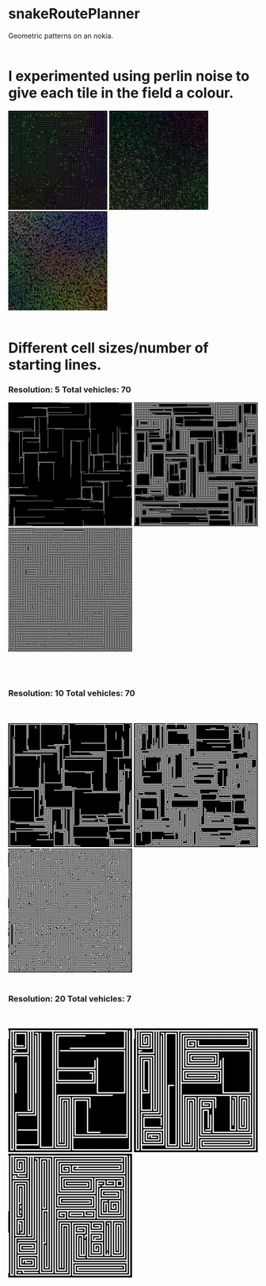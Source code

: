 # snakeRoutePlanner
Geometric patterns on an nokia.
</br></br>
<h1><b>I experimented using perlin noise to give each tile in the field a colour.</b></h1>
<img src="snakePathFinder/output/noiseColour/res10veh10-001599.png" width="200"></img>
<img src="snakePathFinder/output/noiseColour/res10veh10-000245.png" width="200"></img>
<img src="snakePathFinder/output/noiseColour/res10veh10-000217.png" width="200"></img>
</br></br>
<h1><b>Different cell sizes/number of starting lines.</b></h1>
<h3>Resolution: 5
Total vehicles: 70</h3>
<img src="snakePathFinder/output/res5veh70/1res5veh70.png" width="250"></img>
<img src="snakePathFinder/output/res5veh70/2res5veh70.png" width="250"></img>
<img src="snakePathFinder/output/res5veh70/3res5veh70.png" width="250"></img>

</br></br>
<h3>Resolution: 10
Total vehicles: 70</h3>
</br></br>
<img src="snakePathFinder/output/res10veh70/1res10veh70.png" width="250"></img>
<img src="snakePathFinder/output/res10veh70/2res10veh70.png" width="250"></img>
<img src="snakePathFinder/output/res10veh70/3res10veh70.png" width="250"></img>
</br></br>
<h3>Resolution: 20
Total vehicles: 7</h3>
</br></br>
<img src="snakePathFinder/output/res20veh7/1res20veh7.png" width="250"></img>
<img src="snakePathFinder/output/res20veh7/2res20veh7.png" width="250"></img>
<img src="snakePathFinder/output/res20veh7/3res20veh7.png" width="250"></img>
